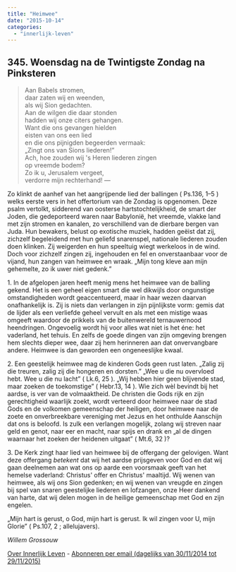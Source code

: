 ```yaml
---
title: "Heimwee"
date: "2015-10-14"
categories: 
  - "innerlijk-leven"
---
```


## 345\. Woensdag na de Twintigste Zondag na Pinksteren

> Aan Babels stromen,  
> daar zaten wij en weenden,  
> als wij Sion gedachten.  
> Aan de wilgen die daar stonden  
> hadden wij onze citers gehangen.  
> Want die ons gevangen hielden  
> eisten van ons een lied  
> en die ons pijnigden begeerden vermaak:  
> „Zingt ons van Sions liederen!”  
> Ach, hoe zouden wij 's Heren liederen zingen  
> op vreemde bodem?  
> Zo ik u, Jerusalem vergeet,  
> verdorre mijn rechterhand! —

Zo klinkt de aanhef van het aangrijpende lied der ballingen ( Ps.136, 1–5 ) welks eerste vers in het offertorium van de Zondag is opgenomen. Deze psalm vertolkt, sidderend van oosterse hartstochtelijkheid, de smart der Joden, die gedeporteerd waren naar Babylonië, het vreemde, vlakke land met zijn stromen en kanalen, zo verschillend van de dierbare bergen van Juda. Hun bewakers, belust op exotische muziek, hadden geëist dat zij, zichzelf begeleidend met hun geliefd snarenspel, nationale liederen zouden doen klinken. Zij weigerden en hun speeltuig wiegt werkeloos in de wind. Doch voor zichzelf zingen zij, ingehouden en fel en onverstaanbaar voor de vijand, hun zangen van heimwee en wraak. „Mijn tong kleve aan mijn gehemelte, zo ik uwer niet gedenk.”

1\. In de afgelopen jaren heeft menig mens het heimwee van de balling gekend. Het is een geheel eigen smart die wel dikwijls door ongunstige omstandigheden wordt geaccentueerd, maar in haar wezen daarvan onafhankelijk is. Zij is niets dan verlangen in zijn pijnlijkste vorm: gemis dat de lijder als een verliefde geheel vervult en als met een mistige waas omgeeft waardoor de prikkels van de buitenwereld ternauwernood heendringen. Ongevoelig wordt hij voor alles wat niet is het éne: het vaderland, het tehuis. En zelfs de goede dingen van zijn omgeving brengen hem slechts dieper wee, daar zij hem herinneren aan dat onvervangbare andere. Heimwee is dan geworden een ongeneeslijke kwaal.

2\. Een geestelijk heimwee mag de kinderen Gods geen rust laten. „Zalig zij die treuren, zalig zij die hongeren en dorsten.” „Wee u die nu overvloed hebt. Wee u die nu lacht” ( Lk.6, 25 ). „Wij hebben hier geen blijvende stad, maar zoeken de toekomstige” ( Hebr.13, 14 ). Wie zich wèl bevindt bij het aardse, is ver van de volmaaktheid. De christen die Gods rijk en zijn gerechtigheid waarlijk zoekt, wordt verteerd door heimwee naar de stad Gods en de volkomen gemeenschap der heiligen, door heimwee naar de zoete en onverbreekbare vereniging met Jezus en het onthulde Aanschijn dat ons is beloofd. Is zulk een verlangen mogelijk, zolang wij streven naar geld en genot, naar eer en macht, naar spijs en drank en „al de dingen waarnaar het zoeken der heidenen uitgaat” ( Mt.6, 32 )?

3\. De Kerk zingt haar lied van heimwee bij de offergang der gelovigen. Want deze offergang _betekent_ dat wij het aardse prijsgeven voor God en dat wij gaan deelnemen aan wat ons op aarde een voorsmaak geeft van het hemelse vaderland: Christus' offer en Christus' maaltijd. Wij wenen van heimwee, als wij _ons_ Sion gedenken; en wij wenen van vreugde en zingen bij spel van snaren geestelijke liederen en lofzangen, onze Heer dankend van harte, dat wij delen mogen in de heilige gemeenschap met God en zijn engelen.

„Mijn hart is gerust, o God, mijn hart is gerust. Ik wil zingen voor U, mijn Glorie” ( Ps.107, 2 ; allelujavers).

_Willem Grossouw_

[Over Innerlijk Leven](http://www.gelovenleren.net/2014/11/27/een-jaar-lang-innerlijk-leven-op-geloven-leren/) - [Abonneren per email (dagelijks van 30/11/2014 tot 29/11/2015)](http://eepurl.com/9P3DT)
